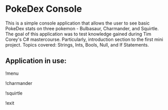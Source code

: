 # PokeDex Console

This is a simple console application that allows the user to see basic PokeDex stats on three pokemon - Bulbasaur, Charmander, and Squirtle. The goal of this application was to test knowledge gained during Tim Corey's C# mastercourse. Particularly, introduction section to the first mini project. Topics covered: Strings, Ints, Bools, Null, and If Statements.

## Application in use:

!menu

!charmander

!squirtle

!exit